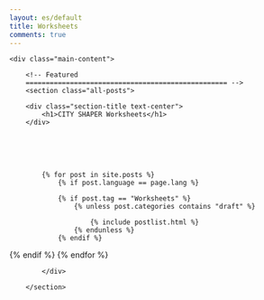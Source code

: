 ```yaml
---
layout: es/default
title: Worksheets
comments: true
---
```



<!-- We reopen main-content and container -->

<div class="container-fluid">

    <div class="main-content">

        <!-- Featured
        ================================================== -->
        <section class="all-posts">

        <div class="section-title text-center">
            <h1>CITY SHAPER Worksheets</h1>
        </div>
<br><br><br>
            <div class="row listfeaturedtag">

            {% for post in site.posts %}
                {% if post.language == page.lang %}

                {% if post.tag == "Worksheets" %}
                    {% unless post.categories contains "draft" %}

                        {% include postlist.html %}
                    {% endunless %}
                {% endif %}
{% endif %}
            {% endfor %}

            </div>

        </section>
